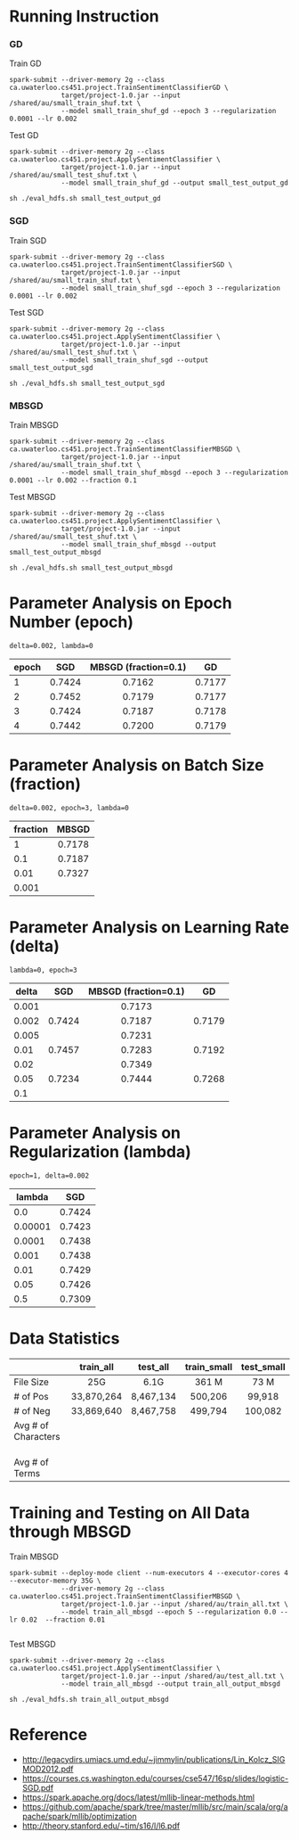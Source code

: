 # Running Instruction

### GD

Train GD
```
spark-submit --driver-memory 2g --class ca.uwaterloo.cs451.project.TrainSentimentClassifierGD \
             target/project-1.0.jar --input /shared/au/small_train_shuf.txt \
             --model small_train_shuf_gd --epoch 3 --regularization 0.0001 --lr 0.002
```
Test GD
```
spark-submit --driver-memory 2g --class ca.uwaterloo.cs451.project.ApplySentimentClassifier \
             target/project-1.0.jar --input /shared/au/small_test_shuf.txt \
             --model small_train_shuf_gd --output small_test_output_gd 

sh ./eval_hdfs.sh small_test_output_gd
 ```
 
### SGD 

Train SGD
```
spark-submit --driver-memory 2g --class ca.uwaterloo.cs451.project.TrainSentimentClassifierSGD \
             target/project-1.0.jar --input /shared/au/small_train_shuf.txt \
             --model small_train_shuf_sgd --epoch 3 --regularization 0.0001 --lr 0.002
```

Test SGD
```
spark-submit --driver-memory 2g --class ca.uwaterloo.cs451.project.ApplySentimentClassifier \
             target/project-1.0.jar --input /shared/au/small_test_shuf.txt \
             --model small_train_shuf_sgd --output small_test_output_sgd 

sh ./eval_hdfs.sh small_test_output_sgd
```
 
 ### MBSGD
 
 Train MBSGD
```
spark-submit --driver-memory 2g --class ca.uwaterloo.cs451.project.TrainSentimentClassifierMBSGD \
             target/project-1.0.jar --input /shared/au/small_train_shuf.txt \
             --model small_train_shuf_mbsgd --epoch 3 --regularization 0.0001 --lr 0.002 --fraction 0.1
```
Test MBSGD
```
spark-submit --driver-memory 2g --class ca.uwaterloo.cs451.project.ApplySentimentClassifier \
             target/project-1.0.jar --input /shared/au/small_test_shuf.txt \
             --model small_train_shuf_mbsgd --output small_test_output_mbsgd 

sh ./eval_hdfs.sh small_test_output_mbsgd
 ```

# Parameter Analysis on Epoch Number (epoch) 
`delta=0.002, lambda=0`

|     epoch    | SGD        | MBSGD (fraction=0.1)        | GD      |
| ------------- |:-------------:|:-------------:|:-------------:|
|   1    | 0.7424 |  0.7162 | 0.7177 | 
|   2    | 0.7452 | 0.7179 | 0.7177 | 
|   3    |  0.7424 | 0.7187 | 0.7178 | 
|   4    |0.7442  | 0.7200 | 0.7179 | 


# Parameter Analysis on Batch Size (fraction) 
`delta=0.002, epoch=3, lambda=0`

|     fraction   | MBSGD         |
| ------------- |:-------------:|
|   1    | 0.7178 | 
|   0.1    | 0.7187 | 
|   0.01    | 0.7327 | 
|   0.001    |  | 


# Parameter Analysis on Learning Rate (delta) 
`lambda=0, epoch=3`

|     delta    | SGD        | MBSGD (fraction=0.1)        | GD      |
| ------------- |:-------------:|:-------------:|:-------------:|
|   0.001    | | 0.7173 |
|   0.002    | 0.7424 | 0.7187 | 0.7179 | 
|   0.005    | | 0.7231 |  |
|   0.01    | 0.7457 | 0.7283 |0.7192 | 
|   0.02    | | 0.7349 |
|   0.05    |0.7234  |  0.7444 | 0.7268 |
|   0.1    |  |   |


# Parameter Analysis on Regularization (lambda)
`epoch=1, delta=0.002`

|     lambda    | SGD     |
| ------------- |:-------------:|
|   0.0    | 0.7424 |
|   0.00001    | 0.7423 | 
|   0.0001    | 0.7438 | 
|   0.001    | 0.7438 |
|   0.01    | 0.7429 |
|   0.05    | 0.7426 |
|   0.5    | 0.7309 |



# Data Statistics

|         | train_all           | test_all  | train_small           | test_small  |
| ------------- |:-------------:|:-----:|:-----:|:-----:|
| File Size      | 25G | 6.1G | 361 M| 73 M|
| \# of Pos       | 33,870,264 | 8,467,134 | 500,206 | 99,918 |
| \# of Neg      | 33,869,640   |   8,467,758 | 499,794 | 100,082 |
| Avg \# of Characters     |  |  | | |
| Avg \# of Terms     |  |  | | |

# Training and Testing on All Data through MBSGD

Train MBSGD
```
spark-submit --deploy-mode client --num-executors 4 --executor-cores 4 --executor-memory 35G \
             --driver-memory 2g --class ca.uwaterloo.cs451.project.TrainSentimentClassifierMBSGD \
             target/project-1.0.jar --input /shared/au/train_all.txt \
             --model train_all_mbsgd --epoch 5 --regularization 0.0 --lr 0.02  --fraction 0.01
             
```
Test MBSGD
```
spark-submit --driver-memory 2g --class ca.uwaterloo.cs451.project.ApplySentimentClassifier \
             target/project-1.0.jar --input /shared/au/test_all.txt \
             --model train_all_mbsgd --output train_all_output_mbsgd 

sh ./eval_hdfs.sh train_all_output_mbsgd
 ```

# Reference

* http://legacydirs.umiacs.umd.edu/~jimmylin/publications/Lin_Kolcz_SIGMOD2012.pdf
* https://courses.cs.washington.edu/courses/cse547/16sp/slides/logistic-SGD.pdf
* https://spark.apache.org/docs/latest/mllib-linear-methods.html
* https://github.com/apache/spark/tree/master/mllib/src/main/scala/org/apache/spark/mllib/optimization
* http://theory.stanford.edu/~tim/s16/l/l6.pdf

